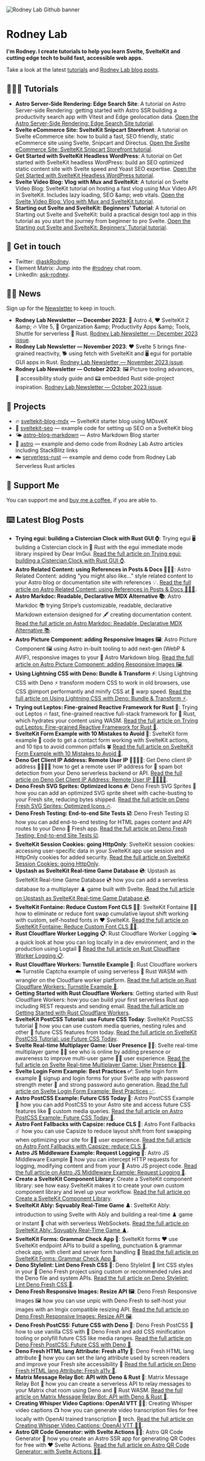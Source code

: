 <img src="./images/rodneylab-github.png" alt="Rodney Lab Github banner">

# Rodney Lab
**I'm Rodney. I create tutorials to help you learn Svelte, SvelteKit and cutting edge tech to build fast, accessible web apps.**

Take a look at the latest <a aria-label="See latest Rodney Lab projects" href="https://plus.rodneylab.com/tutorials" rel="noopener">tutorials</a> and <a aria-label="See latest Rodney Lab projects" href="https://rodneylab.com/blog/" rel="noopener">Rodney Lab blog posts</a>.

## 🧑🏽‍🎓 Tutorials

<!-- TUTORIAL-LIST:START -->
- **Astro Server-Side Rendering: Edge Search Site**: A tutorial on Astro Server-side Rendering: getting started with Astro SSR building a productivity search app with Vitest and Edge geolocation data. <a aria-label="Read Rodney Lab post on Astro Server-Side Rendering: Edge Search Site" href="https://plus.rodneylab.com/tutorials/astro-server-side-rendering" rel="noopener">Open the Astro Server-Side Rendering: Edge Search Site tutorial</a>.
- **Svelte eCommerce Site: SvelteKit Snipcart Storefront**: A tutorial on Svelte eCommerce site: how to build a fast, SEO friendly, static eCommerce site using Svelte, Snipcart and Directus. <a aria-label="Read Rodney Lab post on Svelte eCommerce Site: SvelteKit Snipcart Storefront" href="https://plus.rodneylab.com/tutorials/svelte-ecommerce-site" rel="noopener">Open the Svelte eCommerce Site: SvelteKit Snipcart Storefront tutorial</a>.
- **Get Started with SvelteKit Headless WordPress**: A tutorial on Get started with SvelteKit headless WordPress: build an SEO optimized static content site with Svelte speed and Yoast SEO expertise. <a aria-label="Read Rodney Lab post on Get Started with SvelteKit Headless WordPress" href="https://plus.rodneylab.com/tutorials/get-started-sveltekit-headless-wordpress" rel="noopener">Open the Get Started with SvelteKit Headless WordPress tutorial</a>.
- **Svelte Video Blog: Vlog with Mux and SvelteKit**: A tutorial on Svelte Video Blog: SvelteKit tutorial on hosting a fast vlog using Mux Video API in SvelteKit. Includes lazy loading, SEO &amp;amp; web vitals. <a aria-label="Read Rodney Lab post on Svelte Video Blog: Vlog with Mux and SvelteKit" href="https://plus.rodneylab.com/tutorials/svelte-video-blog" rel="noopener">Open the Svelte Video Blog: Vlog with Mux and SvelteKit tutorial</a>.
- **Starting out Svelte and SvelteKit: Beginners’ Tutorial**: A tutorial on Starting out Svelte and SvelteKit: build a practical design tool app in this tutorial as you start the journey from beginner to pro Svelte. <a aria-label="Read Rodney Lab post on Starting out Svelte and SvelteKit: Beginners’ Tutorial" href="https://plus.rodneylab.com/tutorials/starting-out-svelte-sveltekit" rel="noopener">Open the Starting out Svelte and SvelteKit: Beginners’ Tutorial tutorial</a>.<!-- TUTORIAL-LIST:END -->


## 📱 Get in touch

- Twitter: <a aria-label="Direct message Rodney Lab on twitter" href="https://twitter.com/messages/compose?recipient_id=1323579817258831875" target="_blank" rel="nofollow noopener noreferrer">@askRodney</a>.
- Element Matrix: Jump into the <a aria-label="Join the Rodney Lab Element Matrix room" href="https://matrix.to/#/%23rodney:matrix.org" target="_blank" rel="nofollow noopener noreferrer">#rodney</a> chat room.
- LinkedIn: <a aria-label="Direct message Rodney Lab on LinkedIn" href="https://uk.linkedin.com/in/ask-rodney" target="_blank" rel="nofollow noopener noreferrer">ask-rodney</a>.

## 🧑🏽 News

Sign up for the <a aria-label="Sign up the the Rodney Lab newsletter" href="https://newsletter.rodneylab.com/issue/latest-issue#subscribe" rel="noopener">Newsletter</a> to keep in touch.

<!-- NEWSLETTER-LIST:START -->
- **Rodney Lab Newsletter — December 2023**: 🚀 Astro 4, ❤️ SvelteKit 2 &amp;amp; 🔥 Vite 5, 🦾 Organization &amp;amp; Productivity Apps &amp;amp; Tools, Shuttle for serverless 🦀 Rust. <a aria-label="Read Rodney Lab newsletter on Rodney Lab Newsletter — December 2023" href="https://newsletter.rodneylab.com/issue/2023-12-30" rel="noopener">Rodney Lab Newsletter — December 2023 issue</a>.
- **Rodney Lab Newsletter — November 2023**: ❤️ Svelte 5 brings fine-grained reactivity, 🐕 using fetch with SvelteKit and 🖥️ egui for portable GUI apps in Rust. <a aria-label="Read Rodney Lab newsletter on Rodney Lab Newsletter — November 2023" href="https://newsletter.rodneylab.com/issue/2023-11-23" rel="noopener">Rodney Lab Newsletter — November 2023 issue</a>.
- **Rodney Lab Newsletter — October 2023**: 🖼️ Picture tooling advances, 🤗 accessibility study guide and 📟 embedded Rust side-project inspiration. <a aria-label="Read Rodney Lab newsletter on Rodney Lab Newsletter — October 2023" href="https://newsletter.rodneylab.com/issue/2023-10-31" rel="noopener">Rodney Lab Newsletter — October 2023 issue</a>.<!-- NEWSLETTER-LIST:END -->

## 🔩 Projects

- 🔥 [sveltekit-blog-mdx](https://github.com/rodneylab/sveltekit-blog-mdx) &mdash; SvelteKit starter blog using MDsveX
- 🤖 [sveltekit-seo](https://github.com/rodneylab/sveltekit-seo) &mdash; example code for setting up SEO on a SvelteKit blog
- 🌤 [astro-blog-markdown](https://github.com/rodneylab/astro-blog-markdown) &mdash; Astro Markdown Blog starter
- 🚀 [astro](https://github.com/rodneylab/astro) &mdash; example and demo code from Rodney Lab Astro articles including StackBlitz links
- ☁️ [serverless-rust](https://github.com/rodneylab/serverless-rust) &mdash; example and demo code from Rodney Lab Serverless Rust articles

## 💙 Support Me

You can support me and <a aria-label="Support Rodney Lab via by me a coffee" href="https://rodneylab.com/giving/" rel="noopener">buy me a coffee</a>, if you are able to.


## ⌨️ Latest Blog Posts


<!-- BLOG-POST-LIST:START -->
- **Trying egui: building a Cistercian Clock with Rust GUI ⌚️**: Trying egui 🖥️ building a Cistercian clock in 🦀 Rust with the egui immediate mode library inspired by Dear ImGui. <a aria-label="Read Rodney Lab post on Trying egui: building a Cistercian Clock with Rust GUI ⌚️" href="https://rodneylab.com/trying-egui/" rel="noopener">Read the full article on Trying egui: building a Cistercian Clock with Rust GUI ⌚️</a>.
- **Astro Related Content: using References in Posts &amp; Docs 👨‍👧‍👦**: Astro Related Content: adding “you might also like…” style related content to your Astro blog or documentation site with references 💡. <a aria-label="Read Rodney Lab post on Astro Related Content: using References in Posts &amp; Docs 👨‍👧‍👦" href="https://rodneylab.com/astro-related-content/" rel="noopener">Read the full article on Astro Related Content: using References in Posts &amp; Docs 👨‍👧‍👦</a>.
- **Astro Markdoc: Readable, Declarative MDX Alternative 📚**: Astro Markdoc 📚 trying Stripe’s customizable, readable, declarative Markdown extension designed for 🖋️ creating documentation content. <a aria-label="Read Rodney Lab post on Astro Markdoc: Readable, Declarative MDX Alternative 📚" href="https://rodneylab.com/astro-markdoc/" rel="noopener">Read the full article on Astro Markdoc: Readable, Declarative MDX Alternative 📚</a>.
- **Astro Picture Component: adding Responsive Images 🖼️**: Astro Picture Component 🖼️ using Astro in-built tooling to add next-gen &lpar;WebP &amp; AVIF&rpar;, responsive images to your 🚀 Astro Markdown blog. <a aria-label="Read Rodney Lab post on Astro Picture Component: adding Responsive Images 🖼️" href="https://rodneylab.com/astro-picture-component/" rel="noopener">Read the full article on Astro Picture Component: adding Responsive Images 🖼️</a>.
- **Using Lightning CSS with Deno: Bundle &amp; Transform ⚡️**: Using Lightning CSS with Deno ⚡️ transform modern CSS to work in old browsers, use CSS @import performantly and minify CSS at 🥏 warp speed. <a aria-label="Read Rodney Lab post on Using Lightning CSS with Deno: Bundle &amp; Transform ⚡️" href="https://rodneylab.com/using-lightning-css-with-deno/" rel="noopener">Read the full article on Using Lightning CSS with Deno: Bundle &amp; Transform ⚡️</a>.
- **Trying out Leptos: Fine-grained Reactive Framework for Rust 🦀**: Trying out Leptos 🔥 fast, fine-grained reactive full-stack framework for 🦀 Rust, which hydrates your content using WASM. <a aria-label="Read Rodney Lab post on Trying out Leptos: Fine-grained Reactive Framework for Rust 🦀" href="https://rodneylab.com/trying-out-leptos/" rel="noopener">Read the full article on Trying out Leptos: Fine-grained Reactive Framework for Rust 🦀</a>.
- **SvelteKit Form Example with 10 Mistakes to Avoid 🛟**: SvelteKit form example 📝 code to get a contact form working with SvelteKit actions, and 10 tips to avoid common pitfalls 🍀 <a aria-label="Read Rodney Lab post on SvelteKit Form Example with 10 Mistakes to Avoid 🛟" href="https://rodneylab.com/sveltekit-form-example-with-10-mistakes-to-avoid/" rel="noopener">Read the full article on SvelteKit Form Example with 10 Mistakes to Avoid 🛟</a>.
- **Deno Get Client IP Address: Remote User IP 🫱🏾‍🫲🏼**: Get Deno client IP address 🫱🏾‍🫲🏼 how to get a remote user IP address for 🤖 spam bot detection from your Deno serverless backend or API. <a aria-label="Read Rodney Lab post on Deno Get Client IP Address: Remote User IP 🫱🏾‍🫲🏼" href="https://rodneylab.com/deno-get-client-ip-address/" rel="noopener">Read the full article on Deno Get Client IP Address: Remote User IP 🫱🏾‍🫲🏼</a>.
- **Deno Fresh SVG Sprites: Optimized Icons 🔥**: Deno Fresh SVG Sprites 🦿 how you can add an optimized SVG sprite sheet with cache-busting to your Fresh site, reducing bytes shipped. <a aria-label="Read Rodney Lab post on Deno Fresh SVG Sprites: Optimized Icons 🔥" href="https://rodneylab.com/deno-fresh-svg-sprites/" rel="noopener">Read the full article on Deno Fresh SVG Sprites: Optimized Icons 🔥</a>.
- **Deno Fresh Testing: End-to-end Site Tests ☑️**: Deno Fresh Testing ☑️ how you can add end-to-end testing for HTML pages content and API routes to your Deno 🍋 Fresh app. <a aria-label="Read Rodney Lab post on Deno Fresh Testing: End-to-end Site Tests ☑️" href="https://rodneylab.com/deno-fresh-testing/" rel="noopener">Read the full article on Deno Fresh Testing: End-to-end Site Tests ☑️</a>.
- **SvelteKit Session Cookies: going HttpOnly**: SvelteKit session cookies: accessing user-specific data in your SvelteKit app use session and HttpOnly cookies for added security. <a aria-label="Read Rodney Lab post on SvelteKit Session Cookies: going HttpOnly" href="https://rodneylab.com/sveltekit-session-cookies/" rel="noopener">Read the full article on SvelteKit Session Cookies: going HttpOnly</a>.
- **Upstash as SvelteKit Real-time Game Database 💿**: Upstash as SvelteKit Real-time Game Database 💿 how you can add a serverless database to a multiplayer ♟️ game built with Svelte. <a aria-label="Read Rodney Lab post on Upstash as SvelteKit Real-time Game Database 💿" href="https://rodneylab.com/upstash-sveltekit-realtime-game-database/" rel="noopener">Read the full article on Upstash as SvelteKit Real-time Game Database 💿</a>.
- **SvelteKit Fontaine: Reduce Custom Font CLS ✍🏽**: SvelteKit Fontaine ✍🏽 how to eliminate or reduce font swap cumulative layout shift working with custom, self-hosted fonts in ❤️ SvelteKit. <a aria-label="Read Rodney Lab post on SvelteKit Fontaine: Reduce Custom Font CLS ✍🏽" href="https://rodneylab.com/sveltekit-fontaine/" rel="noopener">Read the full article on SvelteKit Fontaine: Reduce Custom Font CLS ✍🏽</a>.
- **Rust Cloudflare Worker Logging 📋**: Rust Cloudflare Worker Logging 🌤️ a quick look at how you can log locally in a dev environment, and in the production using Logtail 📝 <a aria-label="Read Rodney Lab post on Rust Cloudflare Worker Logging 📋" href="https://rodneylab.com/rust-cloudflare-worker-logging/" rel="noopener">Read the full article on Rust Cloudflare Worker Logging 📋</a>.
- **Rust Cloudflare Workers: Turnstile Example 🤖**: Rust Cloudflare workers ☁️ Turnstile Captcha example of using serverless 🦀 Rust WASM with wrangler on the Cloudflare worker platform. <a aria-label="Read Rodney Lab post on Rust Cloudflare Workers: Turnstile Example 🤖" href="https://rodneylab.com/rust-cloudflare-workers-turnstile-example/" rel="noopener">Read the full article on Rust Cloudflare Workers: Turnstile Example 🤖</a>.
- **Getting Started with Rust Cloudflare Workers**: Getting started with Rust Cloudflare Workers: how you can build your first serverless Rust app including REST requests and sending email. <a aria-label="Read Rodney Lab post on Getting Started with Rust Cloudflare Workers" href="https://rodneylab.com/getting-started-rust-cloudflare-workers/" rel="noopener">Read the full article on Getting Started with Rust Cloudflare Workers</a>.
- **SvelteKit PostCSS Tutorial: use Future CSS Today**: SvelteKit PostCSS tutorial 💅 how you can use custom media queries, nesting rules and other 🥏 future CSS features from today. <a aria-label="Read Rodney Lab post on SvelteKit PostCSS Tutorial: use Future CSS Today" href="https://rodneylab.com/sveltekit-postcss-tutorial/" rel="noopener">Read the full article on SvelteKit PostCSS Tutorial: use Future CSS Today</a>.
- **Svelte Real-time Multiplayer Game: User Presence 🙋🏽**: Svelte real-time multiplayer game 👋🏽 see who is online by adding presence or awareness to improve multi-user game 🧑🏽 user experience. <a aria-label="Read Rodney Lab post on Svelte Real-time Multiplayer Game: User Presence 🙋🏽" href="https://rodneylab.com/svelte-realtime-multiplayer-game/" rel="noopener">Read the full article on Svelte Real-time Multiplayer Game: User Presence 🙋🏽</a>.
- **Svelte Login Form Example: Best Practices ✅**: Svelte login form example 📝 signup and login forms for your Svelte app with password strength meter 🔐 and strong password auto generation. <a aria-label="Read Rodney Lab post on Svelte Login Form Example: Best Practices ✅" href="https://rodneylab.com/svelte-login-form-example/" rel="noopener">Read the full article on Svelte Login Form Example: Best Practices ✅</a>.
- **Astro PostCSS Example: Future CSS Today 💅**: Astro PostCSS Example 💅 how you can add PostCSS to your Astro site and access future CSS features like 📐 custom media queries. <a aria-label="Read Rodney Lab post on Astro PostCSS Example: Future CSS Today 💅" href="https://rodneylab.com/astro-postcss-example/" rel="noopener">Read the full article on Astro PostCSS Example: Future CSS Today 💅</a>.
- **Astro Font Fallbacks with Capsize: reduce CLS 📏**: Astro Font Fallbacks ☄️ how you can use Capsize to reduce layout shift from font swapping when optimizing your site for 🧑🏽 user experience. <a aria-label="Read Rodney Lab post on Astro Font Fallbacks with Capsize: reduce CLS 📏" href="https://rodneylab.com/astro-font-fallbacks/" rel="noopener">Read the full article on Astro Font Fallbacks with Capsize: reduce CLS 📏</a>.
- **Astro JS Middleware Example: Request Logging 📝**: Astro JS Middleware Example 📝 how you can intercept HTTP requests for logging, modifying content and from your  🚀 Astro JS project code. <a aria-label="Read Rodney Lab post on Astro JS Middleware Example: Request Logging 📝" href="https://rodneylab.com/astro-js-middleware-example/" rel="noopener">Read the full article on Astro JS Middleware Example: Request Logging 📝</a>.
- **Create a SvelteKit Component Library**: Create a SvelteKit component library: see how easy SvelteKit makes it to create your own custom component library and level up your workflow. <a aria-label="Read Rodney Lab post on Create a SvelteKit Component Library" href="https://rodneylab.com/create-sveltekit-component-library/" rel="noopener">Read the full article on Create a SvelteKit Component Library</a>.
- **SvelteKit Ably: Sqvuably Real-Time Game ♟️**: SvelteKit Ably: introduction to using Svelte with Ably and building a real-time ♟️ game or instant 💬 chat with serverless WebSockets. <a aria-label="Read Rodney Lab post on SvelteKit Ably: Sqvuably Real-Time Game ♟️" href="https://rodneylab.com/sveltekit-ably/" rel="noopener">Read the full article on SvelteKit Ably: Sqvuably Real-Time Game ♟️</a>.
- **SvelteKit Forms: Grammar Check App 📝**: SvelteKit forms ❤️ use SvelteKit endpoint APIs to build a spelling, punctuation &amp; grammar check app, with client and server form handling 📝 <a aria-label="Read Rodney Lab post on SvelteKit Forms: Grammar Check App 📝" href="https://rodneylab.com/sveltekit-forms/" rel="noopener">Read the full article on SvelteKit Forms: Grammar Check App 📝</a>.
- **Deno Stylelint: Lint Deno Fresh CSS 🛁**: Deno Stylelint 🛁 lint CSS styles in your 🍋 Deno Fresh project using custom or recommended rules and the Deno file and system APIs. <a aria-label="Read Rodney Lab post on Deno Stylelint: Lint Deno Fresh CSS 🛁" href="https://rodneylab.com/deno-stylelint/" rel="noopener">Read the full article on Deno Stylelint: Lint Deno Fresh CSS 🛁</a>.
- **Deno Fresh Responsive Images: Resize API 🖼️**: Deno Fresh Responsive Images 🖼️ how you can use unpic with Deno Fresh to self-host your images with an Imgix compatible resizing API. <a aria-label="Read Rodney Lab post on Deno Fresh Responsive Images: Resize API 🖼️" href="https://rodneylab.com/deno-fresh-responsive-images/" rel="noopener">Read the full article on Deno Fresh Responsive Images: Resize API 🖼️</a>.
- **Deno Fresh PostCSS: Future CSS with Deno 💅**: Deno Fresh PostCSS 💅 how to use vanilla CSS with 🍋 Deno Fresh and add CSS minification tooling or polyfill future CSS like media ranges. <a aria-label="Read Rodney Lab post on Deno Fresh PostCSS: Future CSS with Deno 💅" href="https://rodneylab.com/deno-fresh-postcss/" rel="noopener">Read the full article on Deno Fresh PostCSS: Future CSS with Deno 💅</a>.
- **Deno Fresh HTML lang Attribute: Fresh a11y 🤗**: Deno Fresh HTML lang attribute 🍋 how you can set the lang attribute used by screen readers and improve your Fresh site accessibility 🤗 <a aria-label="Read Rodney Lab post on Deno Fresh HTML lang Attribute: Fresh a11y 🤗" href="https://rodneylab.com/deno-fresh-html-lang-attribute/" rel="noopener">Read the full article on Deno Fresh HTML lang Attribute: Fresh a11y 🤗</a>.
- **Matrix Message Relay Bot: API with Deno &amp; Rust 🦀️**: Matrix Message Relay Bot 📢 how you can create a serverless API to relay messages to your Matrix chat room using Deno and 🦀 Rust WASM. <a aria-label="Read Rodney Lab post on Matrix Message Relay Bot: API with Deno &amp; Rust 🦀️" href="https://rodneylab.com/matrix-message-relay-bot/" rel="noopener">Read the full article on Matrix Message Relay Bot: API with Deno &amp; Rust 🦀️</a>.
- **Creating Whisper Video Captions: OpenAI VTT ✍🏽**: Creating Whisper video captions 📺 how you can generate video transcription files for free locally with OpenAI trained transcription 🤖 tech. <a aria-label="Read Rodney Lab post on Creating Whisper Video Captions: OpenAI VTT ✍🏽" href="https://rodneylab.com/creating-whisper-video-captions/" rel="noopener">Read the full article on Creating Whisper Video Captions: OpenAI VTT ✍🏽</a>.
- **Astro QR Code Generator: with Svelte Actions 🦸🏽**: Astro QR Code Generator 📲 how you create an Astro SSR app for generating QR Codes for free with ❤️ Svelte Actions. <a aria-label="Read Rodney Lab post on Astro QR Code Generator: with Svelte Actions 🦸🏽" href="https://rodneylab.com/astro-qr-code-generator/" rel="noopener">Read the full article on Astro QR Code Generator: with Svelte Actions 🦸🏽</a>.<!-- BLOG-POST-LIST:END -->
